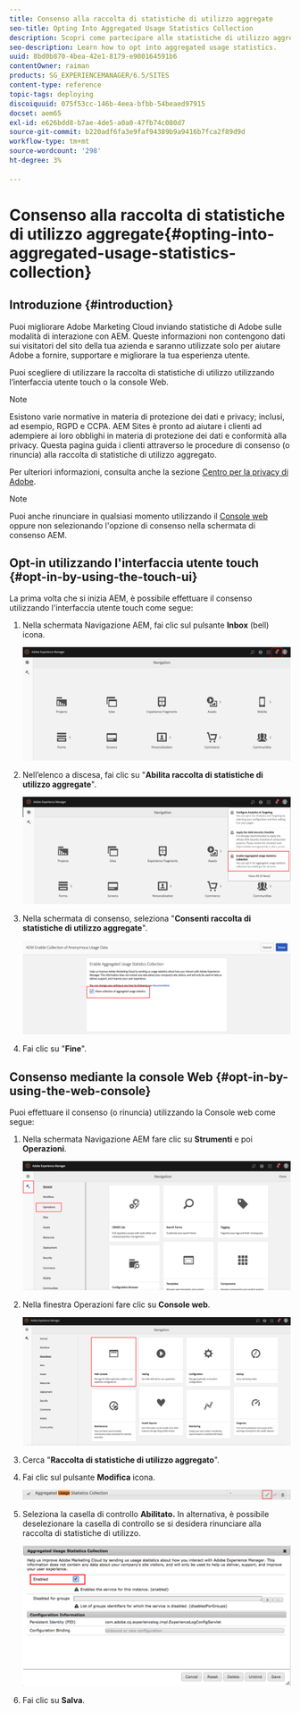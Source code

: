 ```yaml
---
title: Consenso alla raccolta di statistiche di utilizzo aggregate
seo-title: Opting Into Aggregated Usage Statistics Collection
description: Scopri come partecipare alle statistiche di utilizzo aggregate.
seo-description: Learn how to opt into aggregated usage statistics.
uuid: 8bd0b870-4bea-42e1-8179-e900164591b6
contentOwner: raiman
products: SG_EXPERIENCEMANAGER/6.5/SITES
content-type: reference
topic-tags: deploying
discoiquuid: 075f53cc-146b-4eea-bfbb-54beaed97915
docset: aem65
exl-id: e626bdd8-b7ae-4de5-a0a0-47fb74c080d7
source-git-commit: b220adf6fa3e9faf94389b9a9416b7fca2f89d9d
workflow-type: tm+mt
source-wordcount: '298'
ht-degree: 3%

---
```


# Consenso alla raccolta di statistiche di utilizzo aggregate{#opting-into-aggregated-usage-statistics-collection}

## Introduzione {#introduction}

Puoi migliorare Adobe Marketing Cloud inviando statistiche di Adobe sulle modalità di interazione con AEM. Queste informazioni non contengono dati sui visitatori del sito della tua azienda e saranno utilizzate solo per aiutare Adobe a fornire, supportare e migliorare la tua esperienza utente.

Puoi scegliere di utilizzare la raccolta di statistiche di utilizzo utilizzando l’interfaccia utente touch o la console Web.

>[!NOTE]
>
>Esistono varie normative in materia di protezione dei dati e privacy; inclusi, ad esempio, RGPD e CCPA. AEM Sites è pronto ad aiutare i clienti ad adempiere ai loro obblighi in materia di protezione dei dati e conformità alla privacy. Questa pagina guida i clienti attraverso le procedure di consenso (o rinuncia) alla raccolta di statistiche di utilizzo aggregato.
>
>Per ulteriori informazioni, consulta anche la sezione [Centro per la privacy di Adobe](https://www.adobe.com/it/privacy.html).

>[!NOTE]
>
>Puoi anche rinunciare in qualsiasi momento utilizzando il [Console web](/help/sites-deploying/opt-in-aggregated-usage-statistics.md#opt-in-by-using-the-web-console) oppure non selezionando l&#39;opzione di consenso nella schermata di consenso AEM.

## Opt-in utilizzando l&#39;interfaccia utente touch {#opt-in-by-using-the-touch-ui}

La prima volta che si inizia AEM, è possibile effettuare il consenso utilizzando l&#39;interfaccia utente touch come segue:

1. Nella schermata Navigazione AEM, fai clic sul pulsante **Inbox** (bell) icona.

   ![usage_statisticsnavigationscreen](assets/usage_statisticsnavigationscreen.png)

1. Nell’elenco a discesa, fai clic su &quot;**Abilita raccolta di statistiche di utilizzo aggregate**&quot;.

   ![usage_statisticsnavigationscreen2](assets/usage_statisticsnavigationscreen2.png)

1. Nella schermata di consenso, seleziona &quot;**Consenti raccolta di statistiche di utilizzo aggregate**&quot;.

   ![usage_statisticsopt-inscreen](assets/usage_statisticsopt-inscreen.png)

1. Fai clic su &quot;**Fine**&quot;.

## Consenso mediante la console Web {#opt-in-by-using-the-web-console}

Puoi effettuare il consenso (o rinuncia) utilizzando la Console web come segue:

1. Nella schermata Navigazione AEM fare clic su **Strumenti** e poi **Operazioni**.

   ![usage_statisticsopsdashboard](assets/usage_statisticsopsdashboard.png)

1. Nella finestra Operazioni fare clic su **Console web**.

   ![usage_statisticswebconsole](assets/usage_statisticswebconsole.png)

1. Cerca &quot;**Raccolta di statistiche di utilizzo aggregato**&quot;.
1. Fai clic sul pulsante **Modifica** icona.

   ![usage_statisticscollectionedit](assets/usage_statisticscollectionedit.png)

1. Seleziona la casella di controllo **Abilitato.** In alternativa, è possibile deselezionare la casella di controllo se si desidera rinunciare alla raccolta di statistiche di utilizzo.

   ![usage_statisticselect](assets/usage_statisticsselect.png)

1. Fai clic su **Salva**.
